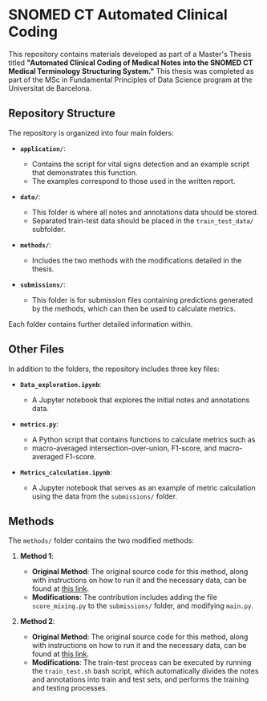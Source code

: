 # SNOMED CT Automated Clinical Coding

This repository contains materials developed as part of a Master's Thesis titled **"Automated Clinical Coding of Medical Notes into the SNOMED CT Medical Terminology Structuring System."** This thesis was completed as part of the MSc in Fundamental Principles of Data Science program at the Universitat de Barcelona.

## Repository Structure

The repository is organized into four main folders:

- **`application/`**: 
  - Contains the script for vital signs detection and an example script that demonstrates this function. 
  - The examples correspond to those used in the written report.

- **`data/`**: 
  - This folder is where all notes and annotations data should be stored. 
  - Separated train-test data should be placed in the `train_test_data/` subfolder.

- **`methods/`**: 
  - Includes the two methods with the modifications detailed in the thesis.

- **`submissions/`**: 
  - This folder is for submission files containing predictions generated by the methods, which can then be used to calculate metrics.

Each folder contains further detailed information within.

## Other Files

In addition to the folders, the repository includes three key files:

- **`Data_exploration.ipynb`**: 
  - A Jupyter notebook that explores the initial notes and annotations data.

- **`metrics.py`**: 
  - A Python script that contains functions to calculate metrics such as 
  - macro-averaged intersection-over-union, F1-score, and macro-averaged F1-score.

- **`Metrics_calculation.ipynb`**: 
  - A Jupyter notebook that serves as an example of metric calculation using the data from the `submissions/` folder.


## Methods

The `methods/` folder contains the two modified methods:

1. **Method 1**: 
   - **Original Method**: The original source code for this method, along with instructions on how to run it and the necessary data, can be found at [this link](https://example.com/method1).
   - **Modifications**: The contribution includes adding the file `score_mixing.py` to the `submissions/` folder, and modifying `main.py`.

2. **Method 2**: 
   - **Original Method**: The original source code for this method, along with instructions on how to run it and the necessary data, can be found at [this link](https://example.com/method2).
   - **Modifications**: The train-test process can be executed by running the `train_test.sh` bash script, which automatically divides the notes and annotations into train and test sets, and performs the training and testing processes.
